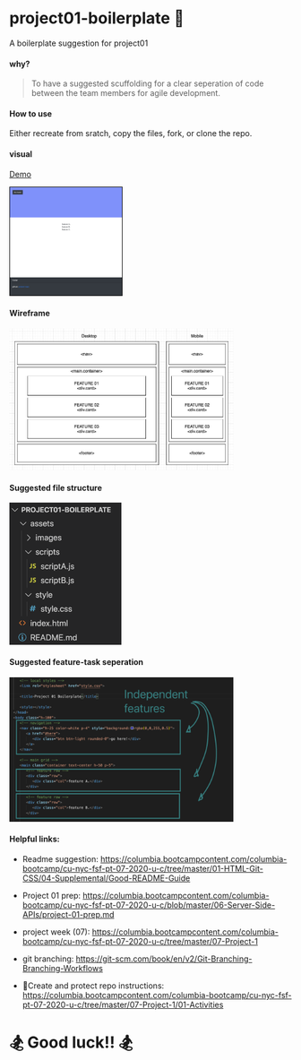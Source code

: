 # project01-boilerplate 🚀
A boilerplate suggestion for project01

#### why?

> To have a suggested scuffolding for a clear seperation of code between the team members for agile development.

#### How to use
Either recreate from sratch, copy the files, fork, or clone the repo.

#### visual
[Demo](https://ronerlih.github.io/project01-boilerplate/)

<img src="assets/images/mockup.png" width="200" style="border:1px solid black">

#### Wireframe
<img src="assets/images/wireframe.jpg" width="400">

#### Suggested file structure
<img src="assets/images/file-structure.png" width="200">

#### Suggested feature-task seperation
<img src="assets/images/features.png" width="400">


#### Helpful links:
- Readme suggestion: https://columbia.bootcampcontent.com/columbia-bootcamp/cu-nyc-fsf-pt-07-2020-u-c/tree/master/01-HTML-Git-CSS/04-Supplemental/Good-README-Guide
- Project 01 prep: https://columbia.bootcampcontent.com/columbia-bootcamp/cu-nyc-fsf-pt-07-2020-u-c/blob/master/06-Server-Side-APIs/project-01-prep.md

- project week (07): https://columbia.bootcampcontent.com/columbia-bootcamp/cu-nyc-fsf-pt-07-2020-u-c/tree/master/07-Project-1

- git branching: https://git-scm.com/book/en/v2/Git-Branching-Branching-Workflows

- 🌟Create and protect repo instructions: https://columbia.bootcampcontent.com/columbia-bootcamp/cu-nyc-fsf-pt-07-2020-u-c/tree/master/07-Project-1/01-Activities

# 🏂 Good luck!! 🏂
